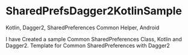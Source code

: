 # SharedPrefsDagger2KotlinSample
Kotlin, Dagger2, SharedPreferences Common Helper, Android


I have Created a sample Common SharedPreferences Class, Kotlin and Dagger2.
Template for Common SharedPreferences with Dagger2
